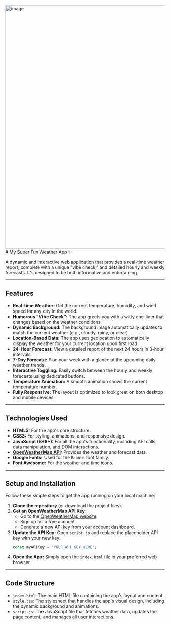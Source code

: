 <img width="1366" height="768" alt="image" src="https://github.com/user-attachments/assets/4eb27b41-e946-4a39-b518-d1bd14586ba8" /># My Super Fun Weather App ✨

A dynamic and interactive web application that provides a real-time weather report, complete with a unique "vibe check," and detailed hourly and weekly forecasts. It's designed to be both informative and entertaining.

-----

## Features

  * **Real-time Weather:** Get the current temperature, humidity, and wind speed for any city in the world.
  * **Humorous "Vibe Check":** The app greets you with a witty one-liner that changes based on the weather conditions.
  * **Dynamic Background:** The background image automatically updates to match the current weather (e.g., cloudy, rainy, or clear).
  * **Location-Based Data:** The app uses geolocation to automatically display the weather for your current location upon first load.
  * **24-Hour Forecast:** View a detailed report of the next 24 hours in 3-hour intervals.
  * **7-Day Forecast:** Plan your week with a glance at the upcoming daily weather trends.
  * **Interactive Toggling:** Easily switch between the hourly and weekly forecasts using dedicated buttons.
  * **Temperature Animation:** A smooth animation shows the current temperature number.
  * **Fully Responsive:** The layout is optimized to look great on both desktop and mobile devices.

-----

## Technologies Used

  * **HTML5:** For the app's core structure.
  * **CSS3:** For styling, animations, and responsive design.
  * **JavaScript (ES6+):** For all the app's functionality, including API calls, data manipulation, and DOM interactions.
  * **[OpenWeatherMap API](https://openweathermap.org/api):** Provides the weather and forecast data.
  * **Google Fonts:** Used for the `Roboto` font family.
  * **Font Awesome:** For the weather and time icons.

-----

## Setup and Installation

Follow these simple steps to get the app running on your local machine:

1.  **Clone the repository** (or download the project files).
2.  **Get an OpenWeatherMap API Key:**
      * Go to the [OpenWeatherMap website](https://openweathermap.org/api).
      * Sign up for a free account.
      * Generate a new API key from your account dashboard.
3.  **Update the API Key:** Open `script.js` and replace the placeholder API key with your new key:
    ```javascript
    const myAPIKey = 'YOUR_API_KEY_HERE';
    ```
4.  **Open the App:** Simply open the `index.html` file in your preferred web browser.

-----

## Code Structure

  * `index.html`: The main HTML file containing the app's layout and content.
  * `style.css`: The stylesheet that handles the app's visual design, including the dynamic background and animations.
  * `script.js`: The JavaScript file that fetches weather data, updates the page content, and manages all user interactions.
